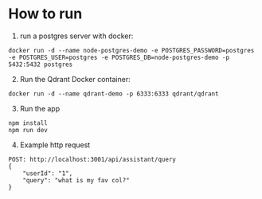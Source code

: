 # How to run

1. run a postgres server with docker:

```
docker run -d --name node-postgres-demo -e POSTGRES_PASSWORD=postgres -e POSTGRES_USER=postgres -e POSTGRES_DB=node-postgres-demo -p 5432:5432 postgres
```

2. Run the Qdrant Docker container:

```
docker run -d --name qdrant-demo -p 6333:6333 qdrant/qdrant
```

3. Run the app
```
npm install
npm run dev
```

4. Example http request
```
POST: http://localhost:3001/api/assistant/query
{
    "userId": "1",
    "query": "what is my fav col?"
}
```

